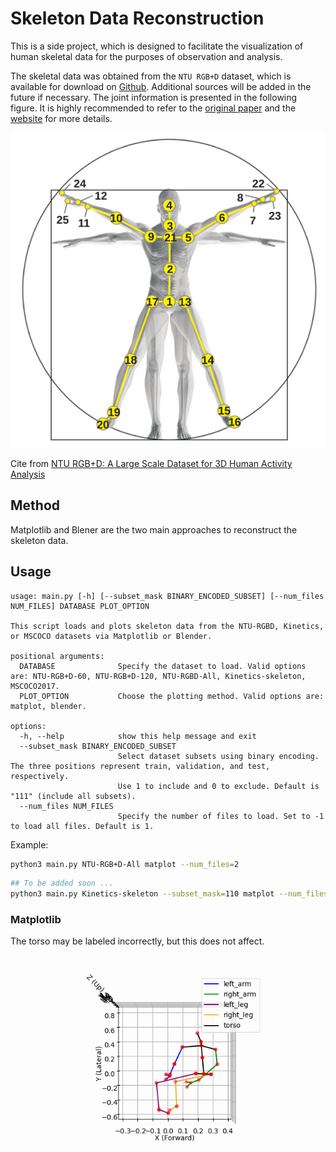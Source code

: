 # Skeleton Data Reconstruction

This is a side project, which is designed to facilitate the visualization of human skeletal data for the purposes of observation and analysis.

The skeletal data was obtained from the `NTU RGB+D` dataset, which is available for download on [Github](https://github.com/shahroudy/NTURGB-D). Additional sources will be added in the future if necessary. The joint information is presented in the following figure. It is highly recommended to refer to the [original paper](https://ieeexplore.ieee.org/document/7780484) and the [website](https://rose1.ntu.edu.sg/dataset/actionRecognition/) for more details.

![human_joint](./fig/humanbody.svg)

Cite from [NTU RGB+D: A Large Scale Dataset for 3D Human Activity Analysis](https://ieeexplore.ieee.org/document/7780484)

## Method

Matplotlib and Blener are the two main approaches to reconstruct the skeleton data.

## Usage

```text
usage: main.py [-h] [--subset_mask BINARY_ENCODED_SUBSET] [--num_files NUM_FILES] DATABASE PLOT_OPTION

This script loads and plots skeleton data from the NTU-RGBD, Kinetics, or MSCOCO datasets via Matplotlib or Blender.

positional arguments:
  DATABASE              Specify the dataset to load. Valid options are: NTU-RGB+D-60, NTU-RGB+D-120, NTU-RGBD-All, Kinetics-skeleton, MSCOCO2017.
  PLOT_OPTION           Choose the plotting method. Valid options are: matplot, blender.

options:
  -h, --help            show this help message and exit
  --subset_mask BINARY_ENCODED_SUBSET
                        Select dataset subsets using binary encoding. The three positions represent train, validation, and test, respectively.
                        Use 1 to include and 0 to exclude. Default is "111" (include all subsets).
  --num_files NUM_FILES
                        Specify the number of files to load. Set to -1 to load all files. Default is 1.
```

Example:

```bash
python3 main.py NTU-RGB+D-All matplot --num_files=2
```

```bash
## To be added soon ...
python3 main.py Kinetics-skeleton --subset_mask=110 matplot --num_files=2 
```

### Matplotlib

The torso may be labeled incorrectly, but this does not affect.
![gif_example](./fig/gif_example.gif)
